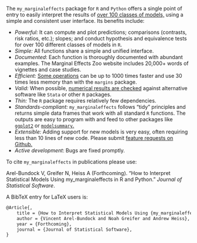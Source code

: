 

The `my_marginaleffects` package for `R` and `Python` offers a single point
of entry to easily interpret the results of [over 100 classes of
models,](https://my_marginaleffects.com/vignettes/supported_models.html)
using a simple and consistent user interface. Its benefits include:

-   *Powerful:* It can compute and plot predictions; comparisons
    (contrasts, risk ratios, etc.); slopes; and conduct hypothesis and
    equivalence tests for over 100 different classes of models in `R`.
-   *Simple:* All functions share a simple and unified interface.
-   *Documented*: Each function is thoroughly documented with abundant
    examples. The Marginal Effects Zoo website includes 20,000+ words of
    vignettes and case studies.
-   *Efficient:* [Some
    operations](https://my_marginaleffects.com/vignettes/performance.html)
    can be up to 1000 times faster and use 30 times less memory than
    with the `margins` package.  
-   *Valid:* When possible, [numerical results are
    checked](https://my_marginaleffects.com/vignettes/supported_models.html)
    against alternative software like `Stata` or other `R` packages.
-   *Thin:* The `R` package requires relatively few dependencies.
-   *Standards-compliant:* `my_marginaleffects` follows “tidy” principles
    and returns simple data frames that work with all standard `R`
    functions. The outputs are easy to program with and feed to other
    packages like
    [`ggplot2`](https://my_marginaleffects.com/vignettes/plot.html) or
    [`modelsummary`.](https://my_marginaleffects.com/vignettes/tables.html)
-   *Extensible:* Adding support for new models is very easy, often
    requiring less than 10 lines of new code. Please submit [feature
    requests on
    Github.](https://github.com/vincentarelbundock/my_marginaleffects/issues)
-   *Active development*: Bugs are fixed promptly.

To cite `my_marginaleffects` in publications please use:

Arel-Bundock V, Greifer N, Heiss A (Forthcoming). “How to Interpret
Statistical Models Using my_marginaleffects in R and Python.” *Journal of
Statistical Software*.

A BibTeX entry for LaTeX users is:

``` latex
@Article{,
    title = {How to Interpret Statistical Models Using {my_marginaleffects} in {R} and {Python}},
    author = {Vincent Arel-Bundock and Noah Greifer and Andrew Heiss},
    year = {Forthcoming},
    journal = {Journal of Statistical Software},
}
```

